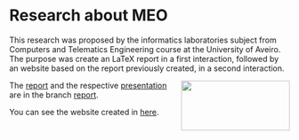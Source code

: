 # Research about MEO

This research was proposed by the informatics laboratories subject from Computers and Telematics Engineering course at the University of Aveiro.
The purpose was create an LaTeX report in a first interaction, followed by an website based on the report previously created, in a second interaction.

<img align="right" width="195" height="90" src="https://www.sata.pt/sites/default/files/images/MEO_branco_rgb.preview.jpg">

The [report](https://github.com/tiagoadonis/MEO_Research/blob/Report/Report-MEO/Report-MEO.pdf) and the respective [presentation](https://github.com/tiagoadonis/MEO_Research/blob/Report/Presentation/MEO%20(Apresentacao).pdf) are in the branch [report](https://github.com/tiagoadonis/MEO_Research/tree/Report).

You can see the website created in [here](https://tiagoadonis.github.io/MEO_Research/).
